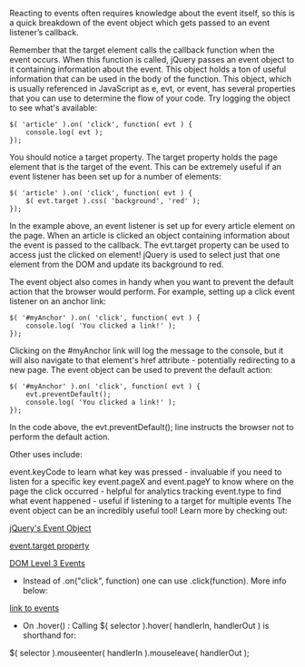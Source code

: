 Reacting to events often requires knowledge about the event itself, so this is a quick breakdown of the event object which gets passed to an event listener’s callback.

Remember that the target element calls the callback function when the event occurs. When this function is called, jQuery passes an event object to it containing information about the event. This object holds a ton of useful information that can be used in the body of the function. This object, which is usually referenced in JavaScript as e, evt, or event, has several properties that you can use to determine the flow of your code. Try logging the object to see what's available:

    $( 'article' ).on( 'click', function( evt ) {
        console.log( evt );
    });
    
You should notice a target property. The target property holds the page element that is the target of the event. This can be extremely useful if an event listener has been set up for a number of elements:

    $( 'article' ).on( 'click', function( evt ) {
        $( evt.target ).css( 'background', 'red' );
    });
    
In the example above, an event listener is set up for every article element on the page. When an article is clicked an object containing information about the event is passed to the callback. The evt.target property can be used to access just the clicked on element! jQuery is used to select just that one element from the DOM and update its background to red.

The event object also comes in handy when you want to prevent the default action that the browser would perform. For example, setting up a click event listener on an anchor link:

    $( '#myAnchor' ).on( 'click', function( evt ) {
        console.log( 'You clicked a link!' );
    });
    
Clicking on the #myAnchor link will log the message to the console, but it will also navigate to that element's href attribute - potentially redirecting to a new page. The event object can be used to prevent the default action:

    $( '#myAnchor' ).on( 'click', function( evt ) {
        evt.preventDefault();
        console.log( 'You clicked a link!' );
    });
    
In the code above, the evt.preventDefault(); line instructs the browser not to perform the default action.

Other uses include:

event.keyCode to learn what key was pressed - invaluable if you need to listen for a specific key
event.pageX and event.pageY to know where on the page the click occurred - helpful for analytics tracking
event.type to find what event happened - useful if listening to a target for multiple events
The event object can be an incredibly useful tool! Learn more by checking out:

[jQuery's Event Object](https://api.jquery.com/category/events/event-object/)

[event.target property](https://api.jquery.com/event.target/)

[DOM Level 3 Events](https://www.w3.org/TR/DOM-Level-3-Events/)


* Instead of .on("click", function)
one can use .click(function). More info below:


[link to events](http://api.jquery.com/category/events/)


* On .hover() :
Calling $( selector ).hover( handlerIn, handlerOut ) is shorthand for:

$( selector ).mouseenter( handlerIn ).mouseleave( handlerOut );
